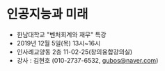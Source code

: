# 인공지능과 미래
- 한남대학교 "벤처회계와 재무" 특강
- 2019년 12월 5일(목) 13시~16시
- 인사례교양동 2층 11-02-25(창의융합강의실)
- 강사 : 김현호 (010-2737-6532, gubos@naver.com)

